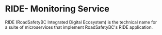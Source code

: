 # RIDE- Monitoring Service

RIDE (RoadSafetyBC Integrated Digital Ecosystem) is the technical name for a suite of microservices that implement RoadSafetyBC's RIDE application.    